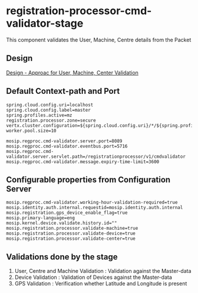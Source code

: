 # registration-processor-cmd-validator-stage

This component validates the User, Machine, Centre details from the Packet

## Design

[Design - Approac for User, Machine, Center Validation](https://github.com/mosip/registration/blob/master/design/registration-processor/Approach_for_umc_validation.md)

## Default Context-path and Port
```
spring.cloud.config.uri=localhost
spring.cloud.config.label=master
spring.profiles.active=mz
registration.processor.zone=secure
vertx.cluster.configuration=${spring.cloud.config.uri}/*/${spring.profiles.active}/${spring.cloud.config.label}/hazelcast_${registration.processor.zone}.xml
worker.pool.size=10

mosip.regproc.cmd-validator.server.port=8089
mosip.regproc.cmd-validator.eventbus.port=5716
mosip.regproc.cmd-validator.server.servlet.path=/registrationprocessor/v1/cmdvalidator
mosip.regproc.cmd-validator.message.expiry-time-limit=3600
```
## Configurable properties from Configuration Server
```
mosip.regproc.cmd-validator.working-hour-validation-required=true
mosip.identity.auth.internal.requestid=mosip.identity.auth.internal
mosip.registration.gps_device_enable_flag=true
mosip.primary-language=eng
mosip.kernel.device.validate.history.id=""
mosip.registration.processor.validate-machine=true
mosip.registration.processor.validate-device=true
mosip.registration.processor.validate-center=true
```
## Validations done by the stage
1. User, Centre and Machine Validation :  Validation against the Master-data
2. Device Validation : Validation of Devices against the Master-data
3. GPS Validation : Verification whether Latitude and Longitude is present